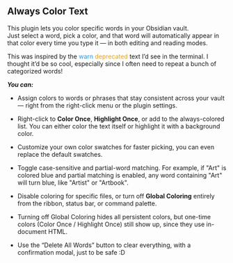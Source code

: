 ## Always Color Text

This plugin lets you color specific words in your Obsidian vault.  
Just select a word, pick a color, and that word will automatically appear in that color every time you type it — in both editing and reading modes.

This was inspired by the <span style="color: #2d98da">warn</span> <span style="color: #e5a216">deprecated</span> text I’d see in the terminal. I thought it’d be so cool, especially since I often need to repeat a bunch of categorized words!

***You can:***

- Assign colors to words or phrases that stay consistent across your vault — right from the right-click menu or the plugin settings.
    
- Right-click to **Color Once**, **Highlight Once**, or add to the always-colored list. You can either color the text itself or highlight it with a background color.
    
- Customize your own color swatches for faster picking, you can even replace the default swatches.
    
- Toggle case-sensitive and partial-word matching. For example, if "Art" is colored blue and partial matching is enabled, any word containing "Art" will turn blue, like "Artist" or "Artbook".
    
- Disable coloring for specific files, or turn off **Global Coloring** entirely from the ribbon, status bar, or command palette.
    
- Turning off Global Coloring hides all persistent colors, but one-time colors (Color Once / Highlight Once) still show up, since they use in-document HTML.
    
- Use the “Delete All Words” button to clear everything, with a confirmation modal, just to be safe :D
